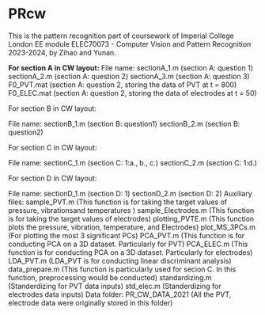# PRcw
This is the pattern recognition part of coursework of Imperial College London EE module ELEC70073 - Computer Vision and Pattern Recognition 2023-2024, by Zihao and Yunan. 


**For section A in CW layout:** File name: sectionA_1.m (section A: question 1) sectionA_2.m (section A: question 2) sectionA_3.m (section A: question 3) F0_PVT.mat (section A: question 2, storing the data of PVT at t = 800) F0_ELEC.mat (section A: question 2, storing the data of electrodes at t = 50) 

For section B in CW layout:


File name: sectionB_1.m (section B: question1) sectionB_2.m (section B: question2) 

For section C in CW layout:


File name: sectionC_1.m (section C: 1:a., b., c.) sectionC_2.m (section C: 1:d.) 

For section D in CW layout:


File name: sectionD_1.m (section D: 1) sectionD_2.m (section D: 2) Auxiliary files: sample_PVT.m (This function is for taking the target values of pressure, vibrationsand temperatures ) sample_Electrodes.m (This function is for taking the target values of electrodes) plotting_PVTE.m (This function plots the pressure, vibration, temperature, and Electrodes) plot_MS_3PCs.m (For plotting the most 3 significant PCs) PCA_PVT.m (This function is for conducting PCA on a 3D dataset. Particularly for PVT) PCA_ELEC.m (This function is for conducting PCA on a 3D dataset. Particularly for electrodes) LDA_PVT.m (LDA_PVT is for conducting linear discriminant analysis) data_prepare.m (This function is particularly used for secion C. In this function, preprocessing would be conducted) standardizing.m (Standerdizing for PVT data inputs) std_elec.m (Standerdizing for electrodes data inputs) Data folder: PR_CW_DATA_2021 (All the PVT, electrode data were originally stored in this folder)
